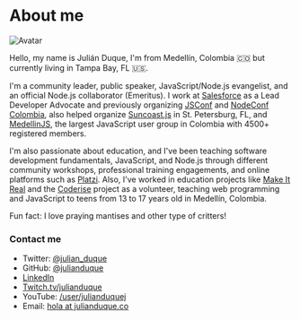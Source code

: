 # About me

![Avatar](https://s.gravatar.com/avatar/c2d1139b787a469e13229070d6be918c?s=200)

Hello, my name is Julián Duque, I'm from Medellín, Colombia 🇨🇴 but currently living in Tampa Bay, FL 🇺🇸.

I'm a community leader, public speaker, JavaScript/Node.js evangelist, and an official Node.js collaborator (Emeritus). I work at [Salesforce](https://salesforce.com) as a Lead Developer Advocate and previously organizing [JSConf](http://jsconf.co) and [NodeConf Colombia](http://nodeconf.co), also helped organize [Suncoast.js](https://www.meetup.com/suncoast-js/) in St. Petersburg, FL, and [MedellinJS](http://medellinjs.org), the largest JavaScript user group in Colombia with 4500+ registered members.

I'm also passionate about education, and I've been teaching software development fundamentals, JavaScript, and Node.js through different community workshops, professional training engagements, and online platforms such as [Platzi](https://platzi.com). Also, I've worked in education projects like [Make It Real](https://makeitreal.camp/) and the [Coderise](http://coderise.org) project as a volunteer, teaching web programming and JavaScript to teens from 13 to 17 years old in Medellín, Colombia.

Fun fact: I love praying mantises and other type of critters!

### Contact me

* Twitter: [@julian\_duque](https://twitter.com/julian_duque)
* GitHub: [@julianduque](https://github.com/julianduque)
* [LinkedIn](https://linkedin.com/in/juliandavidduque)
* [Twitch.tv/julianduque](https://twitch.tv/julianduque)
* YouTube: [/user/julianduquej](https://youtube.com/user/julianduquej)
* Email: [hola at julianduque.co](mailto:hola@julianduque.co)
